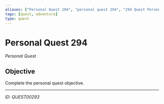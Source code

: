```yaml
---
aliases: ["Personal Quest 294", "personal quest 294", "294 Quest Personal"]
tags: [quest, adventure]
type: quest
---
```


# Personal Quest 294

*Personal Quest*

## Objective
Complete the personal quest objective.

---
*ID: QUEST00293*